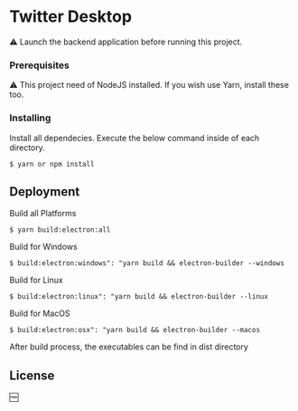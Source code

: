 # Twitter Desktop

:warning: Launch the backend application before running this project.

### Prerequisites

:warning: This project need of NodeJS installed. If you wish use Yarn, install these too.

### Installing

Install all dependecies. Execute the below command inside of each directory.

```
$ yarn or npm install

```

## Deployment

Build all Platforms

```
$ yarn build:electron:all

```

Build for Windows

```
$ build:electron:windows": "yarn build && electron-builder --windows
```

Build for Linux

```
$ build:electron:linux": "yarn build && electron-builder --linux
```

Build for MacOS

```
$ build:electron:osx": "yarn build && electron-builder --macos
```

After build process, the executables can be find in dist directory

## License

:free:
